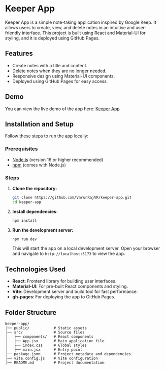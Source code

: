 # Keeper App

Keeper App is a simple note-taking application inspired by Google Keep. It allows users to create, view, and delete notes in an intuitive and user-friendly interface. This project is built using React and Material-UI for styling, and it is deployed using GitHub Pages.

## Features

- Create notes with a title and content.
- Delete notes when they are no longer needed.
- Responsive design using Material-UI components.
- Deployed using GitHub Pages for easy access.

## Demo

You can view the live demo of the app here: [Keeper App](https://VarunRajVR.github.io/keeper-app/)

## Installation and Setup

Follow these steps to run the app locally:

### Prerequisites

- [Node.js](https://nodejs.org/) (version 16 or higher recommended)
- [npm](https://www.npmjs.com/) (comes with Node.js)

### Steps

1. **Clone the repository:**
   ```bash
   git clone https://github.com/VarunRajVR/keeper-app.git
   cd keeper-app
   ```

2. **Install dependencies:**
   ```bash
   npm install
   ```

3. **Run the development server:**
   ```bash
   npm run dev
   ```
   This will start the app on a local development server. Open your browser and navigate to `http://localhost:5173` to view the app.


## Technologies Used

- **React**: Frontend library for building user interfaces.
- **Material-UI**: For pre-built React components and styling.
- **Vite**: Development server and build tool for fast performance.
- **gh-pages**: For deploying the app to GitHub Pages.

## Folder Structure

```
keeper-app/
│── public/           # Static assets
│── src/              # Source files
│   ├── components/   # React components
│   ├── App.jsx       # Main application file
│   ├── index.css     # Global styles
│   ├── main.jsx      # Entry point
│── package.json      # Project metadata and dependencies
│── vite.config.js    # Vite configuration
│── README.md         # Project documentation
```


